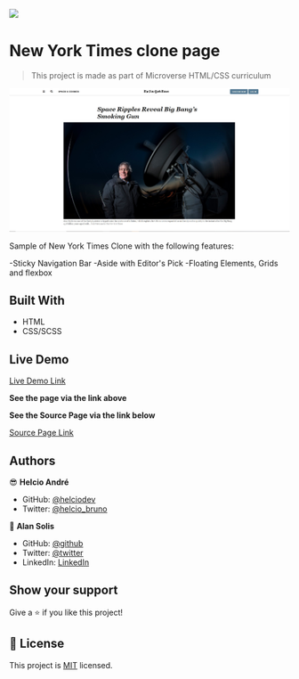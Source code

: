 ![](https://img.shields.io/badge/Microverse-blueviolet)

# New York Times clone page

> This project is made as part of Microverse HTML/CSS curriculum

![screenshot](img/screenshot.jpg)

Sample of New York Times Clone with the following features:

-Sticky Navigation Bar
-Aside with Editor's Pick
-Floating Elements, Grids and flexbox


## Built With

- HTML
- CSS/SCSS


## Live Demo

[Live Demo Link](https://rawcdn.githack.com/helciodev/nytClone/ed29202bf1f1f364f754ec8569dc235ba17946cc/index.html)

**See the page via the link above**

**See the Source Page via the link below**

[Source Page Link](https://www.nytimes.com/2014/03/18/science/space/detection-of-waves-in-space-buttresses-landmark-theory-of-big-bang.html?_r=0)

## Authors

😎 **Helcio André**

- GitHub: [@helciodev](https://github.com/helciodev)
- Twitter: [@helcio_bruno](https://twitter.com/helcio_bruno)

👤 **Alan Solis**

- GitHub: [@github](https://github.com/warblo001)
- Twitter: [@twitter](https://twitter.com/Alan55572391)
- LinkedIn: [LinkedIn](https://www.linkedin.com/in/alan-solis-b567b044/)

## Show your support

Give a ⭐️ if you like this project!

## 📝 License

This project is [MIT](./license.txt) licensed.
